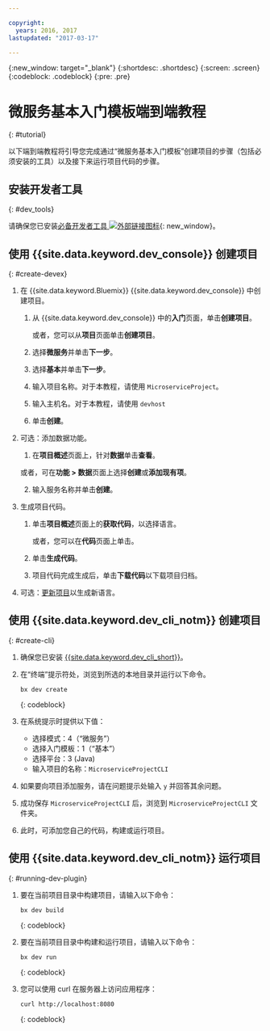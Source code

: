 ```yaml
---

copyright:
  years: 2016, 2017
lastupdated: "2017-03-17"

---
```

{:new_window: target="_blank"}
{:shortdesc: .shortdesc}
{:screen: .screen}
{:codeblock: .codeblock}
{:pre: .pre}

# 微服务基本入门模板端到端教程
{: #tutorial}

以下端到端教程将引导您完成通过“微服务基本入门模板”创建项目的步骤（包括必须安装的工具）以及接下来运行项目代码的步骤。

## 安装开发者工具
{: #dev_tools}

请确保您已安装[必备开发者工具 ![外部链接图标](../icons/launch-glyph.svg "外部链接图标")](get_code.html#prereq-dev-tools){: new_window}。


## 使用 {{site.data.keyword.dev_console}} 创建项目
{: #create-devex}

1. 在 {{site.data.keyword.Bluemix}} {{site.data.keyword.dev_console}} 中创建项目。

	1. 从 {{site.data.keyword.dev_console}} 中的**入门**页面，单击**创建项目**。

		或者，您可以从**项目**页面单击**创建项目**。

	2. 选择**微服务**并单击**下一步**。

	3. 选择**基本**并单击**下一步**。

	4. 输入项目名称。对于本教程，请使用 `MicroserviceProject`。   

	5. 输入主机名。对于本教程，请使用 `devhost` 
   
	6. 单击**创建**。

2. 可选：添加数据功能。

	1. 在**项目概述**页面上，针对**数据**单击**查看**。

      或者，可在**功能 > 数据**页面上选择**创建**或**添加现有项**。

   2. 输入服务名称并单击**创建**。

3. 生成项目代码。

	1. 单击**项目概述**页面上的**获取代码**，以选择语言。
   
		或者，您可以在**代码**页面上单击。
      
	2. 单击**生成代码**。
   
	3. 项目代码完成生成后，单击**下载代码**以下载项目归档。

4. 可选：[更新项目](project_overview_page.html#update_language)以生成新语言。


## 使用 {{site.data.keyword.dev_cli_notm}} 创建项目
{: #create-cli}

1. 确保您已安装 [{{site.data.keyword.dev_cli_short}}](dev_cli.html)。

2. 在“终端”提示符处，浏览到所选的本地目录并运行以下命令。
  
	```
	bx dev create
	```
	{: codeblock}

3. 在系统提示时提供以下值：

	* 选择模式：4（“微服务”）
	* 选择入门模板：1（“基本”）
	* 选择平台：3 (Java)
	* 输入项目的名称：`MicroserviceProjectCLI`

4. 如果要向项目添加服务，请在问题提示处输入 `y` 并回答其余问题。

5. 成功保存 `MicroserviceProjectCLI` 后，浏览到 `MicroserviceProjectCLI` 文件夹。

6. 此时，可添加您自己的代码，构建或运行项目。
 
 
## 使用 {{site.data.keyword.dev_cli_notm}} 运行项目
{: #running-dev-plugin}

1. 要在当前项目目录中构建项目，请输入以下命令：

	```
	bx dev build
	```     
	{: codeblock}

2. 要在当前项目目录中构建和运行项目，请输入以下命令：

	```
	bx dev run
	```
	{: codeblock}	

3. 您可以使用 curl 在服务器上访问应用程序：

	```
	curl http://localhost:8080	
	```
	{: codeblock}
